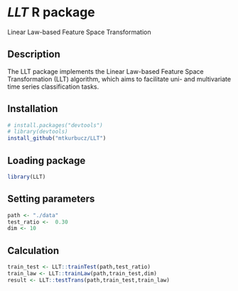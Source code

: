 # *LLT* R package
Linear Law-based Feature Space Transformation

## Description
The LLT package implements the Linear Law-based Feature Space Transformation (LLT) algorithm, which aims to facilitate uni- and multivariate time series classification tasks.

## Installation
```R
# install.packages("devtools")
# library(devtools)
install_github("mtkurbucz/LLT")
```

## Loading package
```R
library(LLT)
```

## Setting parameters
```R
path <- "./data"
test_ratio <-  0.30
dim <- 10
```

## Calculation
```R
train_test <- LLT::trainTest(path,test_ratio)
train_law <- LLT::trainLaw(path,train_test,dim)
result <- LLT::testTrans(path,train_test,train_law)
```
